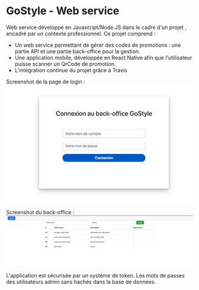 # GoStyle - Web service

Web service développé en Javascript/Node.JS dans le cadre d'un projet , encadré par un contexte professionnel.
Ce projet comprend :
- Un web service permettant de gérer des codes de promotions : une partie API et une partie back-office pour la gestion.
- Une application mobile, développée en React Native afin que l'utilisateur puisse scanner un QrCode de promotion.
- L'intégration continue du projet grâce à Travis

Screenshot de la page de login : 
![login](https://github.com/ProjetGoStyle/GoStyleWebService/blob/master/img/login.png)

Screenshot du back-office : 
![back](https://github.com/ProjetGoStyle/GoStyleWebService/blob/master/img/back.png)

L'application est sécurisée par un système de token. Les mots de passes des utilisateurs admin sans hachés dans la base de données.
